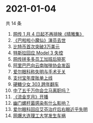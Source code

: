# 2021-01-04

共 14 条

<!-- BEGIN ZHIHUSEARCH -->
<!-- 最后更新时间 Mon Jan 04 2021 12:22:51 GMT+0800 (CST) -->
1. [网传 1 月 4 日起不再排映《晴雅集》](https://www.zhihu.com/search?q=晴雅集)
1. [《巴啦啦小魔仙》演员去世](https://www.zhihu.com/search?q=巴啦啦小魔仙)
1. [比特币首次突破3万美元](https://www.zhihu.com/search?q=比特币)
1. [特斯拉回应 Model 3 失控](https://www.zhihu.com/search?q=特斯拉)
1. [网传拼多多员工加班后猝死](https://www.zhihu.com/search?q=拼多多员工猝死)
1. [阿里巴巴向云南咖啡协会发函](https://www.zhihu.com/search?q=阿里巴巴)
1. [爱尔眼科称失明与手术无关](https://www.zhihu.com/search?q=爱尔眼科)
1. [支付宝年度账单上线](https://www.zhihu.com/search?q=支付宝年度账单)
1. [硬糖少女 303 跨年翻车](https://www.zhihu.com/search?q=硬糖少女)
1. [中了五千万你会立马离职吗？](https://www.zhihu.com/search?q=五千万)
1. [《流金岁月》开播](https://www.zhihu.com/search?q=流金岁月)
1. [幽门螺杆菌感染有什么影响？](https://www.zhihu.com/search?q=幽门螺杆菌)
1. [爱尔眼科回应艾芬治疗后右眼近乎失明](https://www.zhihu.com/search?q=爱尔眼科)
1. [网爆大连理工大学发生车祸](https://www.zhihu.com/search?q=大连理工大学)
<!-- END ZHIHUSEARCH -->

